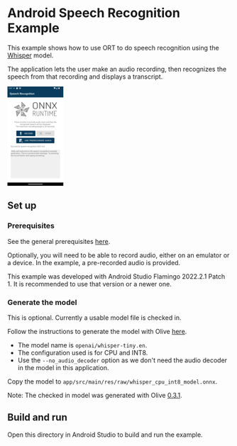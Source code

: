 # Android Speech Recognition Example

This example shows how to use ORT to do speech recognition using the [Whisper](https://github.com/openai/whisper) model.

The application lets the user make an audio recording, then recognizes the speech from that recording and displays a transcript.

<img width=25% src="images/screenshot.png" alt="App Screenshot" />

## Set up

### Prerequisites

See the general prerequisites [here](../../../../README.md#General-Prerequisites).

Optionally, you will need to be able to record audio, either on an emulator or a device. In the example, a pre-recorded audio is provided.

This example was developed with Android Studio Flamingo 2022.2.1 Patch 1.
It is recommended to use that version or a newer one.

### Generate the model

This is optional. Currently a usable model file is checked in.

Follow the instructions to generate the model with Olive [here](https://github.com/microsoft/Olive/tree/main/examples/whisper).
- The model name is `openai/whisper-tiny.en`.
- The configuration used is for CPU and INT8.
- Use the `--no_audio_decoder` option as we don't need the audio decoder in the model in this application.

Copy the model to `app/src/main/res/raw/whisper_cpu_int8_model.onnx`.

Note: The checked in model was generated with Olive [0.3.1](https://github.com/microsoft/Olive/releases/tag/v0.3.1).

## Build and run

Open this directory in Android Studio to build and run the example.

